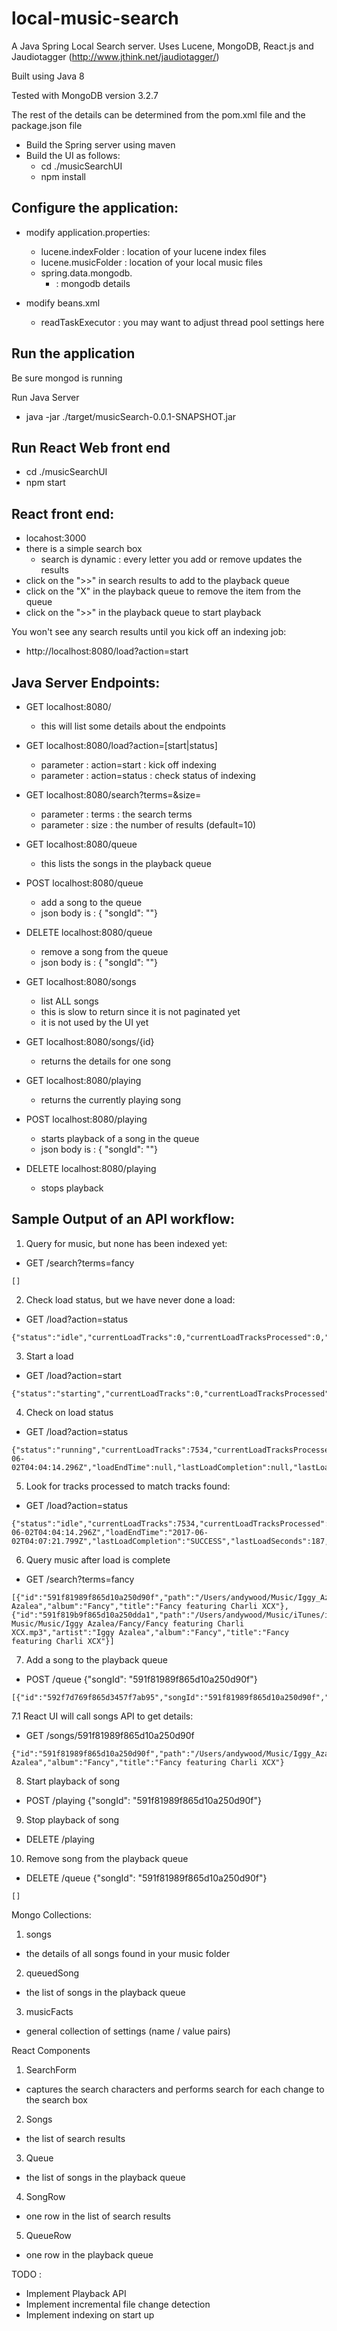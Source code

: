 # local-music-search

A Java Spring Local Search server.
Uses Lucene, MongoDB, React.js 
and Jaudiotagger (http://www.jthink.net/jaudiotagger/)

Built using Java 8

Tested with MongoDB version 3.2.7

The rest of the details can be determined from the pom.xml file
and the package.json file

* Build the Spring server using maven
* Build the UI as follows:
  * cd ./musicSearchUI
  * npm install

## Configure the application:
* modify application.properties:
  * lucene.indexFolder : location of your lucene index files
  * lucene.musicFolder : location of your local music files
  * spring.data.mongodb.
    * : mongodb details

* modify beans.xml
  * readTaskExecutor : you may want to adjust thread pool settings here

## Run the application

Be sure mongod is running

Run Java Server
* java -jar ./target/musicSearch-0.0.1-SNAPSHOT.jar

## Run React Web front end
* cd ./musicSearchUI
* npm start

## React front end:
* locahost:3000
* there is a simple search box
  * search is dynamic : every letter you add or remove updates the results
* click on the ">>" in search results to add to the playback queue
* click on the "X" in the playback queue to remove the item from the queue
* click on the ">>" in the playback queue to start playback

You won't see any search results until you kick off an indexing job:
* http://localhost:8080/load?action=start

## Java Server Endpoints:
* GET localhost:8080/
  * this will list some details about the endpoints

* GET localhost:8080/load?action=[start|status]
  * parameter : action=start : kick off indexing
  * parameter : action=status : check status of indexing

* GET localhost:8080/search?terms=<terms>&size=<size>
  * parameter : terms : the search terms
  * parameter : size : the number of results (default=10)

* GET localhost:8080/queue
  * this lists the songs in the playback queue

* POST localhost:8080/queue
  * add a song to the queue
  * json body is : { "songId": "<song id>"}

* DELETE localhost:8080/queue
  * remove a song from the queue
  * json body is : { "songId": "<song id>"}

* GET localhost:8080/songs
  * list ALL songs
  * this is slow to return since it is not paginated yet
  * it is not used by the UI yet

* GET localhost:8080/songs/{id}
  * returns the details for one song 

* GET localhost:8080/playing
  * returns the currently playing song

* POST localhost:8080/playing
  * starts playback of a song in the queue
  * json body is : { "songId": "<song id>"}

* DELETE localhost:8080/playing
  * stops playback

## Sample Output of an API workflow:
1. Query for music, but none has been indexed yet:
* GET /search?terms=fancy
```
[]
```

2. Check load status, but we have never done a load:
* GET /load?action=status
```
{"status":"idle","currentLoadTracks":0,"currentLoadTracksProcessed":0,"loadStartTime":null,"loadEndTime":null,"lastLoadCompletion":null,"lastLoadSeconds":null,"lastLoadTotalTracks":-1}
```

3. Start a load
* GET /load?action=start
```
{"status":"starting","currentLoadTracks":0,"currentLoadTracksProcessed":0,"loadStartTime":null,"loadEndTime":null,"lastLoadCompletion":null,"lastLoadSeconds":null,"lastLoadTotalTracks":-1}
``` 

4. Check on load status
* GET /load?action=status
```
{"status":"running","currentLoadTracks":7534,"currentLoadTracksProcessed":1221,"loadStartTime":"2017-06-02T04:04:14.296Z","loadEndTime":null,"lastLoadCompletion":null,"lastLoadSeconds":null,"lastLoadTotalTracks":-1}
```

5. Look for tracks processed to match tracks found:
* GET /load?action=status
```
{"status":"idle","currentLoadTracks":7534,"currentLoadTracksProcessed":7534,"loadStartTime":"2017-06-02T04:04:14.296Z","loadEndTime":"2017-06-02T04:07:21.799Z","lastLoadCompletion":"SUCCESS","lastLoadSeconds":187,"lastLoadTotalTracks":7534}
```

6. Query music after load is complete
* GET /search?terms=fancy
```
[{"id":"591f81989f865d10a250d90f","path":"/Users/andywood/Music/Iggy_Azalea_Fancy_featuring_Charli_XCX.mp3","artist":"Iggy Azalea","album":"Fancy","title":"Fancy featuring Charli XCX"},{"id":"591f819b9f865d10a250dda1","path":"/Users/andywood/Music/iTunes/iTunes Music/Music/Iggy Azalea/Fancy/Fancy featuring Charli XCX.mp3","artist":"Iggy Azalea","album":"Fancy","title":"Fancy featuring Charli XCX"}]
```

7. Add a song to the playback queue
* POST /queue {"songId": "591f81989f865d10a250d90f"}
```
[{"id":"592f7d769f865d3457f7ab95","songId":"591f81989f865d10a250d90f","sequence":7}]
```

7.1 React UI will call songs API to get details:
* GET /songs/591f81989f865d10a250d90f
```
{"id":"591f81989f865d10a250d90f","path":"/Users/andywood/Music/Iggy_Azalea_Fancy_featuring_Charli_XCX.mp3","artist":"Iggy Azalea","album":"Fancy","title":"Fancy featuring Charli XCX"}
```
8. Start playback of song
* POST /playing {"songId": "591f81989f865d10a250d90f"}

9. Stop playback of song
* DELETE /playing

10. Remove song from the playback queue
* DELETE /queue {"songId": "591f81989f865d10a250d90f"}
```
[]
```

Mongo Collections:
1. songs
* the details of all songs found in your music folder

2. queuedSong
*  the list of songs in the playback queue

3. musicFacts
* general collection of settings (name / value pairs)

React Components
1. SearchForm
* captures the search characters and performs search for each change to the search box

2. Songs
* the list of search results

3. Queue
* the list of songs in the playback queue

4. SongRow
* one row in the list of search results

5. QueueRow
* one row in the playback queue

TODO : 
* Implement Playback API
* Implement incremental file change detection
* Implement indexing on start up

